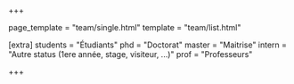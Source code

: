+++

page_template = "team/single.html"
template = "team/list.html"

[extra]
students = "Étudiants"
phd = "Doctorat"
master = "Maitrise"
intern = "Autre status (1ere année, stage, visiteur, ...)"
prof = "Professeurs"

+++
